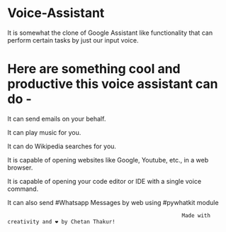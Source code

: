 # Voice-Assistant
It is somewhat the clone of Google Assistant like functionality that can perform certain tasks by just our input voice.

# Here are something cool and productive this voice assistant can do -
It can send emails on your behalf.

It can play music for you.

It can do Wikipedia searches for you.

It is capable of opening websites like Google, Youtube, etc., in a web browser.

It is capable of opening your code editor or IDE with a single voice command.

It can also send #Whatsapp Messages by web using #pywhatkit module 




                                                           Made with creativity and ❤️ by Chetan Thakur!
